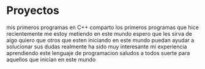 # Proyectos
mis primeros programas en C++ 
comparto los primeros programas que hice 
recientemente me estoy metiendo en este mundo
espero que les sirva de algo
quiero que otros que esten iniciando en este mundo
puedan ayudar a solucionar sus dudas
realmente ha sido muy interesante mi experiencia 
aprendiendo este lenguaje de programacion 
saludos a todos
suerte para aquellos que inician en este mundo
